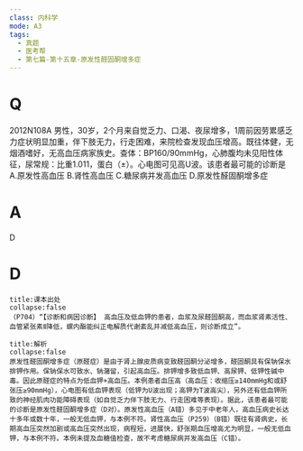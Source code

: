 ```yaml
---
class: 内科学
mode: A3
tags:
  - 真题
  - 医考帮
  - 第七篇-第十五章-原发性醛固酮增多症
---
```


# Q
2012N108A 男性，30岁，2个月来自觉乏力、口渴、夜尿增多，1周前因劳累感乏力症状明显加重，伴下肢无力，行走困难，来院检查发现血压增高。既往体健，无烟酒嗜好，无高血压病家族史。查体：BP160/90mmHg，心肺腹均未见阳性体征，尿常规：比重1.011，蛋白（±）。心电图可见高U波。该患者最可能的诊断是
A.原发性高血压
B.肾性高血压
C.糖尿病并发高血压
D.原发性醛固酮增多症

# A
D
# D
```ad-note
title:课本出处
collapse:false
（P704）“【诊断和病因诊断】 高血压及低血钾的患者，血浆及尿醛固酮高，而血浆肾素活性、血管紧张素Ⅱ降低，螺内酯能纠正电解质代谢紊乱并减低高血压，则诊断成立”。
```

```ad-summary
title:解析
collapse:false
原发性醛固酮增多症（原醛症）是由于肾上腺皮质病变致醛固酮分泌增多，醛固酮具有保钠保水排钾作用。保钠保水可致水、钠潴留，引起高血压。排钾增多致低血钾、高尿钾、低钾性碱中毒。因此原醛症的特点为低血钾+高血压。本例患者血压高（高血压：收缩压≥140mmHg和或舒张压≥90mmHg），心电图有低血钾表现（低钾为U波出现；高钾为T波高尖），另外还有低血钾所致的神经肌肉功能障碍表现（如自觉乏力伴下肢无力、行走困难等表现）。据此，该患者最可能的诊断是原发性醛固酮增多症（D对）。原发性高血压（A错）多见于中老年人，高血压病史长达十多年或数十年，一般无低血钾，与本例不符。肾性高血压（P259）（B错）既往有肾病史，长期高血压突然加剧或高血压突然出现，病程短，进展快，舒张期血压增高尤为明显，一般无低血钾，与本例不符。本例未提及血糖值检查，故不考虑糖尿病并发高血压（C错）。
```


